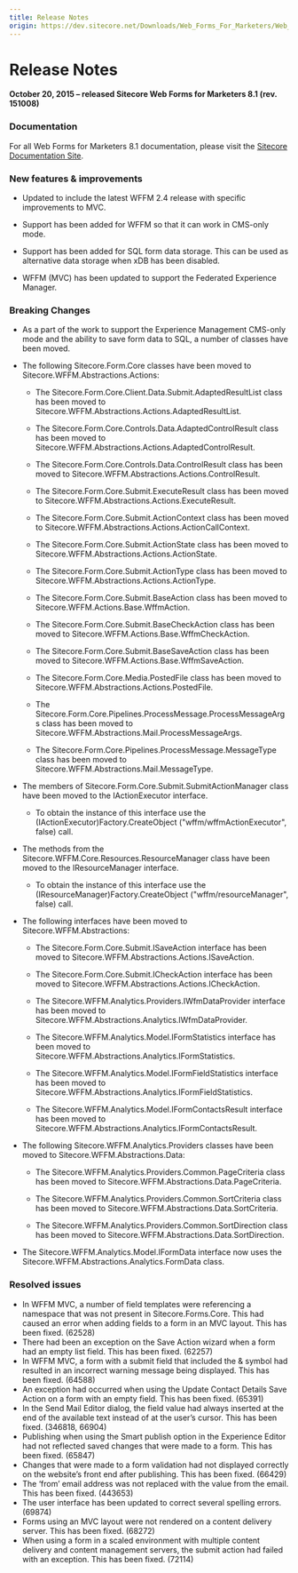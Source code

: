 ```yaml
---
title: Release Notes
origin: https://dev.sitecore.net/Downloads/Web_Forms_For_Marketers/Web_Forms_For_Marketers_81/Web_Forms_For_Marketers_81_Initial_Version/Release_Notes
---
```


# Release Notes

**October 20, 2015 – released Sitecore Web Forms for Marketers 8.1 (rev. 151008)**

### Documentation

For all Web Forms for Marketers 8.1 documentation, please visit the [Sitecore Documentation Site](https://doc.sitecore.net/web_forms_for_marketers/81).

### New features & improvements

-   Updated to include the latest WFFM 2.4 release with specific improvements to MVC.
    
-   Support has been added for WFFM so that it can work in CMS-only mode.
    
-   Support has been added for SQL form data storage. This can be used as alternative data storage when xDB has been disabled.
    
-   WFFM (MVC) has been updated to support the Federated Experience Manager.
    

### Breaking Changes

-   As a part of the work to support the Experience Management CMS-only mode and the ability to save form data to SQL, a number of classes have been moved.
    
-   The following Sitecore.Form.Core classes have been moved to Sitecore.WFFM.Abstractions.Actions:
    
    -   The Sitecore.Form.Core.Client.Data.Submit.AdaptedResultList class has been moved to Sitecore.WFFM.Abstractions.Actions.AdaptedResultList.
        
    -   The Sitecore.Form.Core.Controls.Data.AdaptedControlResult class has been moved to Sitecore.WFFM.Abstractions.Actions.AdaptedControlResult.
        
    -   The Sitecore.Form.Core.Controls.Data.ControlResult class has been moved to Sitecore.WFFM.Abstractions.Actions.ControlResult.
        
    -   The Sitecore.Form.Core.Submit.ExecuteResult class has been moved to Sitecore.WFFM.Abstractions.Actions.ExecuteResult.
        
    -   The Sitecore.Form.Core.Submit.ActionContext class has been moved to Sitecore.WFFM.Abstractions.Actions.ActionCallContext.
        
    -   The Sitecore.Form.Core.Submit.ActionState class has been moved to Sitecore.WFFM.Abstractions.Actions.ActionState.
        
    -   The Sitecore.Form.Core.Submit.ActionType class has been moved to Sitecore.WFFM.Abstractions.Actions.ActionType.
        
    -   The Sitecore.Form.Core.Submit.BaseAction class has been moved to Sitecore.WFFM.Actions.Base.WffmAction.
        
    -   The Sitecore.Form.Core.Submit.BaseCheckAction class has been moved to Sitecore.WFFM.Actions.Base.WffmCheckAction.
        
    -   The Sitecore.Form.Core.Submit.BaseSaveAction class has been moved to Sitecore.WFFM.Actions.Base.WffmSaveAction.
        
    -   The Sitecore.Form.Core.Media.PostedFile class has been moved to Sitecore.WFFM.Abstractions.Actions.PostedFile.
        
    -   The Sitecore.Form.Core.Pipelines.ProcessMessage.ProcessMessageArgs class has been moved to Sitecore.WFFM.Abstractions.Mail.ProcessMessageArgs.
        
    -   The Sitecore.Form.Core.Pipelines.ProcessMessage.MessageType class has been moved to Sitecore.WFFM.Abstractions.Mail.MessageType.
        
-   The members of Sitecore.Form.Core.Submit.SubmitActionManager class have been moved to the IActionExecutor interface.
    
    -   To obtain the instance of this interface use the (IActionExecutor)Factory.CreateObject ("wffm/wffmActionExecutor", false) call.
        
-   The methods from the Sitecore.WFFM.Core.Resources.ResourceManager class have been moved to the IResourceManager interface.
    
    -   To obtain the instance of this interface use the (IResourceManager)Factory.CreateObject ("wffm/resourceManager", false) call.
        
-   The following interfaces have been moved to Sitecore.WFFM.Abstractions:
    
    -   The Sitecore.Form.Core.Submit.ISaveAction interface has been moved to Sitecore.WFFM.Abstractions.Actions.ISaveAction.
        
    -   The Sitecore.Form.Core.Submit.ICheckAction interface has been moved to Sitecore.WFFM.Abstractions.Actions.ICheckAction.
        
    -   The Sitecore.WFFM.Analytics.Providers.IWfmDataProvider interface has been moved to Sitecore.WFFM.Abstractions.Analytics.IWfmDataProvider.
        
    -   The Sitecore.WFFM.Analytics.Model.IFormStatistics interface has been moved to Sitecore.WFFM.Abstractions.Analytics.IFormStatistics.
        
    -   The Sitecore.WFFM.Analytics.Model.IFormFieldStatistics interface has been moved to Sitecore.WFFM.Abstractions.Analytics.IFormFieldStatistics.
        
    -   The Sitecore.WFFM.Analytics.Model.IFormContactsResult interface has been moved to Sitecore.WFFM.Abstractions.Analytics.IFormContactsResult.
        
-   The following Sitecore.WFFM.Analytics.Providers classes have been moved to Sitecore.WFFM.Abstractions.Data:
    
    -   The Sitecore.WFFM.Analytics.Providers.Common.PageCriteria class has been moved to Sitecore.WFFM.Abstractions.Data.PageCriteria.
        
    -   The Sitecore.WFFM.Analytics.Providers.Common.SortCriteria class has been moved to Sitecore.WFFM.Abstractions.Data.SortCriteria.
        
    -   The Sitecore.WFFM.Analytics.Providers.Common.SortDirection class has been moved to Sitecore.WFFM.Abstractions.Data.SortDirection.
        
-   The Sitecore.WFFM.Analytics.Model.IFormData interface now uses the Sitecore.WFFM.Abstractions.Analytics.FormData class.
    

### Resolved issues

-   In WFFM MVC, a number of field templates were referencing a namespace that was not present in Sitecore.Forms.Core. This had caused an error when adding fields to a form in an MVC layout. This has been fixed. (62528)
-   There had been an exception on the Save Action wizard when a form had an empty list field. This has been fixed. (62257)
-   In WFFM MVC, a form with a submit field that included the & symbol had resulted in an incorrect warning message being displayed. This has been fixed. (64588)
-   An exception had occurred when using the Update Contact Details Save Action on a form with an empty field. This has been fixed. (65391)
-   In the Send Mail Editor dialog, the field value had always inserted at the end of the available text instead of at the user’s cursor. This has been fixed. (346818, 66904)
-   Publishing when using the Smart publish option in the Experience Editor had not reflected saved changes that were made to a form. This has been fixed. (65847)
-   Changes that were made to a form validation had not displayed correctly on the website’s front end after publishing. This has been fixed. (66429)
-   The ‘from’ email address was not replaced with the value from the email. This has been fixed. (443653)
-   The user interface has been updated to correct several spelling errors. (69874)
-   Forms using an MVC layout were not rendered on a content delivery server. This has been fixed. (68272)
-   When using a form in a scaled environment with multiple content delivery and content management servers, the submit action had failed with an exception. This has been fixed. (72114)